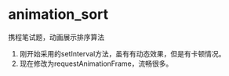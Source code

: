 # animation_sort
携程笔试题，动画展示排序算法
1. 刚开始采用的setInterval方法，虽有有动态效果，但是有卡顿情况。
2. 现在修改为requestAnimationFrame，流畅很多。
